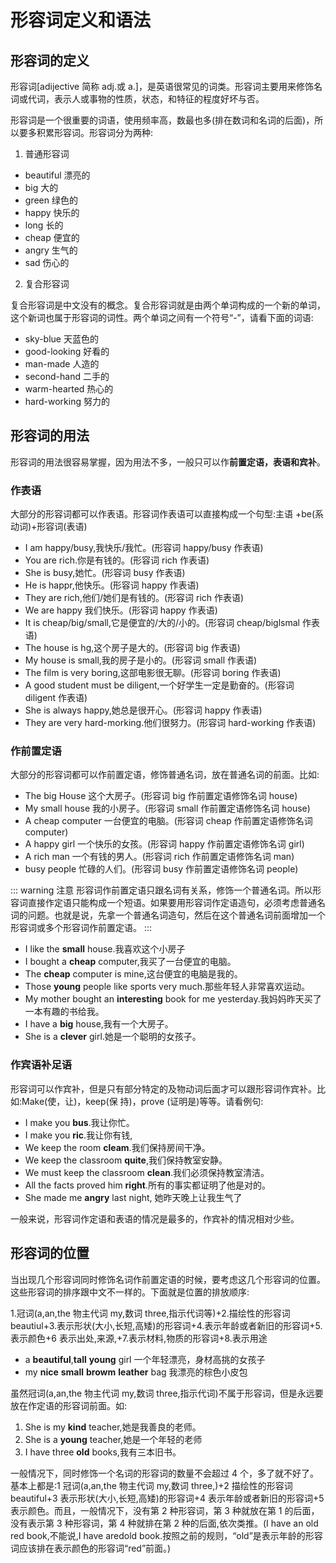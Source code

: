 # 形容词定义和语法

## 形容词的定义

形容词[adijective 简称 adj.或 a.]，是英语很常见的词类。形容词主要用来修饰名词或代词，表示人或事物的性质，状态，和特征的程度好坏与否。

形容词是一个很重要的词语，使用频率高，数最也多(排在数词和名词的后面)，所以要多积累形容词。形容词分为两种:

1. 普通形容词

- beautiful 漂亮的
- big 大的
- green 绿色的
- happy 快乐的
- long 长的
- cheap 便宜的
- angry 生气的
- sad 伤心的

2. 复合形容词

复合形容词是中文没有的概念。复合形容词就是由两个单词构成的一个新的单词，这个新词也属于形容词的词性。两个单词之间有一个符号“-”，请看下面的词语:

- sky-blue 天蓝色的
- good-looking 好看的
- man-made 人造的
- second-hand 二手的
- warm-hearted 热心的
- hard-working 努力的

## 形容词的用法

形容词的用法很容易掌握，因为用法不多，一般只可以作**前置定语，表语和宾补**。

### 作表语

大部分的形容词都可以作表语。形容词作表语可以直接构成一个句型:主语 +be(系动词)+形容词(表语)

- I am happy/busy,我快乐/我忙。(形容词 happy/busy 作表语)
- You are rich.你是有钱的。(形容词 rich 作表语)
- She is busy,她忙。(形容词 busy 作表语)
- He is happr,他快乐。(形容词 happy 作表语)
- They are rich,他们/她们是有钱的。(形容词 rich 作表语)
- We are happy 我们快乐。(形容词 happy 作表语)
- It is cheap/big/small,它是便宜的/大的/小的。(形容词 cheap/biglsmal 作表语)
- The house is hg,这个房子是大的。(形容词 big 作表语)
- My house is small,我的房子是小的。(形容词 small 作表语)
- The film is very boring,这部电影很无聊。(形容词 boring 作表语)
- A good student must be diligent,一个好学生一定是勤奋的。(形容词 diligent 作表语)
- She is always happy,她总是很开心。(形容词 happy 作表语)
- They are very hard-morking.他们很努力。(形容词 hard-working 作表语)

### 作前置定语

大部分的形容词都可以作前置定语，修饰普通名词，放在普通名词的前面。比如:

- The big House 这个大房子。(形容词 big 作前置定语修饰名词 house)
- My small house 我的小房子。(形容词 small 作前置定语修饰名词 house)
- A cheap computer 一台便宜的电脑。(形容词 cheap 作前置定语修饰名词 computer)
- A happy girl 一个快乐的女孩。(形容词 happy 作前置定语修饰名词 girl)
- A rich man 一个有钱的男人。(形容词 rich 作前置定语修饰名词 man)
- busy people 忙碌的人们。(形容词 busy 作前置定语修饰名词 people)

::: warning 注意
形容词作前置定语只跟名词有关系，修饰一个普通名词。所以形容词直接作定语只能构成一个短语。如果要用形容词作定语造句，必须考虑普通名词的问题。也就是说，先拿一个普通名词造句，然后在这个普通名词前面增加一个形容词或多个形容词作前置定语。
:::

- I like the **small** house.我喜欢这个小房子
- I bought a **cheap** computer,我买了一台便宜的电脑。
- The **cheap** computer is mine,这台便宜的电脑是我的。
- Those **young** people like sports very much.那些年轻人非常喜欢运动。
- My mother bought an **interesting** book for me yesterday.我妈妈昨天买了一本有趣的书给我。
- I have a **big** house,我有一个大房子。
- She is a **clever** girl.她是一个聪明的女孩子。

### 作宾语补足语

形容词可以作宾补，但是只有部分特定的及物动词后面才可以跟形容词作宾补。比如:Make(使，让)，keep(保
持)，prove (证明是)等等。请看例句:

- I make you **bus**.我让你忙。
- I make you **ric**.我让你有钱,
- We keep the room **cleam**.我们保持房间干净。
- We keep the classroom **quite**,我们保持教室安静。
- We must keep the classroom **clean**.我们必须保持教室清洁。
- All the facts proved him **right**.所有的事实都证明了他是对的。
- She made me **angry** last night, 她昨天晚上让我生气了

一般来说，形容词作定语和表语的情况是最多的，作宾补的情况相对少些。

## 形容词的位置

当出现几个形容词同时修饰名词作前置定语的时候，要考虑这几个形容词的位置。这些形容词的排序跟中文不一样的。下面就是位置的排放顺序:

1.冠词(a,an,the 物主代词 my,数词 three,指示代词等)+2.描绘性的形容词 beautiul+3.表示形状(大小,长短,高矮)的形容词+4.表示年龄或者新旧的形容词+5.表示颜色+6 表示出处,来源,+7.表示材料,物质的形容词+8.表示用途

- a **beautiful**,**tall** **young** girl 一个年轻漂亮，身材高挑的女孩子
- my **nice** **small** **browm** **leather** bag 我漂亮的棕色小皮包

虽然冠词(a,an,the 物主代词 my,数词 three,指示代词)不属于形容词，但是永远要放在作定语的形容词前面。如:

1. She is my **kind** teacher,她是我善良的老师。
2. She is a **young** teacher,她是一个年轻的老师
3. I have three **old** books,我有三本旧书。

一般情况下，同时修饰一个名词的形容词的数量不会超过 4 个，多了就不好了。基本上都是:1 冠词(a,an,the 物主代词 my,数词 three,)+2 描绘性的形容词 beautiful+3 表示形状(大小,长短,高矮)的形容词+4 表示年龄或者新旧的形容词+5 表示颜色。而且，一般情况下，没有第 2 种形容词，第 3 种就放在第 1 的后面，没有表示第 3 种形容词，第 4 种就排在第 2 种的后面,依次类推。(I have an old red book,不能说,I have aredold book.按照之前的规则，“old”是表示年龄的形容词应该排在表示颜色的形容词“red”前面。)
